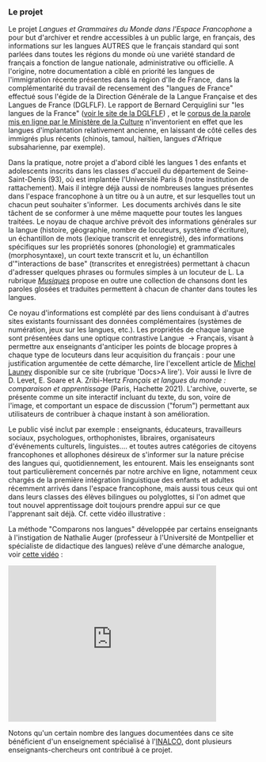### Le projet



Le projet *Langues et Grammaires du Monde dans l'Espace Francophone* a pour but d'archiver et rendre accessibles à un public large, en français, des informations sur les  langues AUTRES que le français standard qui sont parlées dans toutes les régions du monde où une variété standard de français a fonction de langue nationale,  administrative ou officielle. A l'origine, notre documentation a ciblé en priorité les langues de l'immigration récente présentes dans la région d'Ile de France,  dans la complémentarité du travail de recensement des "langues de France" effectué sous l'égide de la Direction Générale de la Langue Française et des Langues de France 
(DGLFLF). Le rapport de Bernard Cerquiglini sur "les langues de la France" ([voir le site de la DGLFLF](http://www.dglf.culture.gouv.fr)) , et le [corpus de la parole mis en ligne par le Ministère de la Culture](http://corpusdelaparole.tge-adonis.fr/spip.php) n'inventorient en effet que les langues d'implantation relativement ancienne, en laissant de côté celles des immigrés plus récents (chinois,  tamoul, haïtien, langues d'Afrique subsaharienne, par exemple).

Dans la pratique, notre projet a d'abord ciblé les langues 1 des  enfants et adolescents inscrits dans les classes d'accueil du département de Seine-Saint-Denis (93), où est implantée l'Université Paris 8 (notre institution de rattachement). Mais il intègre déjà aussi de nombreuses langues présentes dans l'espace francophone à un titre ou à
 un autre, et sur lesquelles tout un chacun peut souhaiter s'informer.  Les documents archivés dans le site tâchent de se conformer à une même maquette pour toutes les langues traitées. Le noyau de chaque archive prévoit des informations générales sur la langue (histoire, géographie, nombre de locuteurs, système d'écriture), un échantillon de mots (lexique transcrit et enregistré), des informations spécifiques sur les 
propriétés sonores (phonologie) et grammaticales (morphosyntaxe), un court texte transcrit et lu, un échantillon d'"interactions de base" (transcrites et enregistrées) permettant à chacun d'adresser quelques phrases ou formules simples à un locuteur de L. La rubrique [*Musiques*](https://lgidf.cnrs.fr/musiques) propose en outre une collection de chansons dont les paroles glosées et traduites permettent à chacun de chanter dans toutes les langues. 

Ce noyau d'informations est complété par des liens conduisant à d'autres sites existants fournissant des données complémentaires (systèmes de  numération, jeux sur les langues, etc.). Les propriétés de chaque langue sont présentées dans une optique contrastive Langue  → Français, visant  à permettre aux enseignants d'anticiper les points de blocage propres à chaque type de locuteurs dans leur acquisition du français : pour une justification argumentée de cette démarche, lire l'excellent article de [Michel Launey](http://lgidf.cnrs.fr/sites/lgidf.cnrs.fr/files/images/%20Launey.2014.FLS.pdf) disponible sur ce site (rubrique 'Docs>A lire'). Voir aussi le livre de D. Levet, E. Soare et A. Zribi-Hertz *Français et langues du monde :  comparaison et apprentissage* (Paris, Hachette 2021). L'archive, ouverte, se présente comme un site interactif incluant du texte, du son, voire de l'image, et comportant un
 espace de discussion ("forum") permettant aux utilisateurs de contribuer à chaque instant à son amélioration.



Le public visé inclut par exemple : enseignants, éducateurs, travailleurs sociaux, psychologues, orthophonistes, libraires, organisateurs d'événements culturels, linguistes.... et toutes autres catégories de citoyens francophones et allophones désireux de s'informer sur la nature précise des langues qui, quotidiennement, les entourent. Mais les enseignants sont tout particulièrement concernés par notre 
archive en ligne, notamment ceux chargés de la première intégration linguistique des enfants et adultes récemment arrivés dans l'espace francophone, mais aussi tous ceux qui ont dans leurs classes des élèves bilingues ou polyglottes, si l'on admet que tout nouvel apprentissage doit toujours prendre appui sur ce que l'apprenant sait déjà. Cf. cette vidéo illustrative :



La méthode "Comparons nos langues" développée par certains  enseignants à l'instigation de Nathalie Auger (professeur à l'Université de Montpellier et spécialiste de didactique des langues) relève d'une démarche analogue, voir [cette vidéo](http://www.youtube.com/watch?v=_ZlBiAoMTBo) :



<iframe width="420" height="315" src="https://www.youtube.com/embed/_ZlBiAoMTBo" title="Comparons nos langues" frameborder="0" allow="accelerometer; autoplay; clipboard-write; encrypted-media; gyroscope; picture-in-picture; web-share" referrerpolicy="strict-origin-when-cross-origin" allowfullscreen></iframe>



Notons qu'un certain nombre des langues documentées dans ce site bénéficient d'un enseignement spécialisé à l'[INALCO,](http://www.inalco.fr/) dont plusieurs enseignants-chercheurs ont contribué à ce projet.




